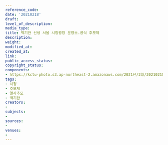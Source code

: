 ```yaml
---
reference_code: 
date: '20210218'
draft: 
level_of_description: 
media_type: 
title: 백기완 선생 서울 시청광장 분향소.공식 추모제
description: 
weight: 
modified_at: 
created_at: 
link: 
public_access_status: 
copyright_status: 
components:
- https://kctu-photo.s3.ap-northeast-2.amazonaws.com/2021년/2월/20210218-백기완+선생+서울+시청광장+분향소.공식+추모제_시청_추모제_열사추모_백기완/_5D41027.jpg
tags:
- 시청
- 추모제
- 열사추모
- 백기완
creators:
- 
subjects:
- 
sources:
- 
venues:
- 
---
```

